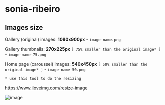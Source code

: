 # sonia-ribeiro

## Images size

Gallery (original) images: **1080x900px** - `image-name.png`

Gallery thumbnails: **270x225px** `[ 75% smaller than the original image* ]` - `image-name-75.png`

Home page (caroussel) images: **540x450px** `[ 50% smaller than the original image* ]` - `image-name-50.png`


`* use this tool to do the resizing`

https://www.iloveimg.com/resize-image

![image](https://user-images.githubusercontent.com/44682155/159338069-62dd62b6-592a-41ea-9b9b-1584dd882f22.png)
